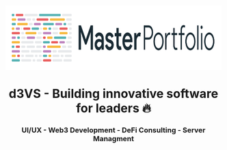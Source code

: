 <p align="center"> 
    <img src="images/masterportfolio-banner-light.png" align="center" height="150"></img>
</p>

<h1 align="center"> d3VS - Building innovative software for leaders 🔥 </h1> 
<h3 align="center"> UI/UX - Web3 Development - DeFi Consulting - Server Managment </h3>

